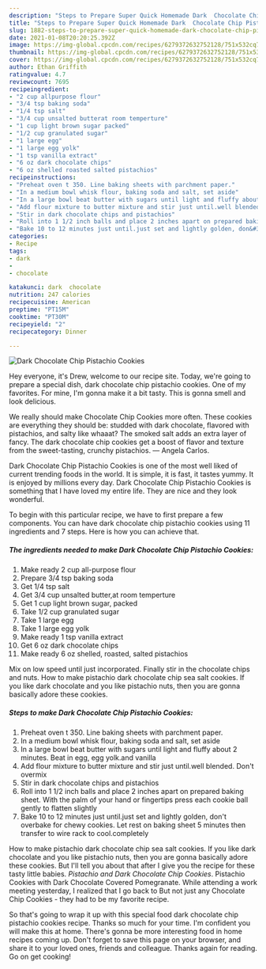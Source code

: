 ```yaml
---
description: "Steps to Prepare Super Quick Homemade Dark  Chocolate Chip Pistachio Cookies"
title: "Steps to Prepare Super Quick Homemade Dark  Chocolate Chip Pistachio Cookies"
slug: 1882-steps-to-prepare-super-quick-homemade-dark-chocolate-chip-pistachio-cookies
date: 2021-01-08T20:20:25.392Z
image: https://img-global.cpcdn.com/recipes/6279372632752128/751x532cq70/dark-chocolate-chip-pistachio-cookies-recipe-main-photo.jpg
thumbnail: https://img-global.cpcdn.com/recipes/6279372632752128/751x532cq70/dark-chocolate-chip-pistachio-cookies-recipe-main-photo.jpg
cover: https://img-global.cpcdn.com/recipes/6279372632752128/751x532cq70/dark-chocolate-chip-pistachio-cookies-recipe-main-photo.jpg
author: Ethan Griffith
ratingvalue: 4.7
reviewcount: 7695
recipeingredient:
- "2 cup allpurpose flour"
- "3/4 tsp baking soda"
- "1/4 tsp salt"
- "3/4 cup unsalted butterat room temperture"
- "1 cup light brown sugar packed"
- "1/2 cup granulated sugar"
- "1 large egg"
- "1 large egg yolk"
- "1 tsp vanilla extract"
- "6 oz dark chocolate chips"
- "6 oz shelled roasted salted pistachios"
recipeinstructions:
- "Preheat oven t 350. Line baking sheets with parchment paper."
- "In a medium bowl whisk flour, baking soda and salt, set aside"
- "In a large bowl beat butter with sugars until light and fluffy about 2 minutes. Beat in egg, egg yolk.and vanilla"
- "Add flour mixture to butter mixture and stir just until.well blended. Don&#39;t overmix"
- "Stir in dark chocolate chips and pistachios"
- "Roll into 1 1/2 inch balls and place 2 inches apart on prepared baking sheet. With the palm of your hand or fingertips press each cookie ball gently to flatten slightly"
- "Bake 10 to 12 minutes just until.just set and lightly golden, don&#39;t overbake for chewy cookies. Let rest on baking sheet 5  minutes then transfer to wire rack to cool.completely"
categories:
- Recipe
tags:
- dark
- 
- chocolate

katakunci: dark  chocolate 
nutrition: 247 calories
recipecuisine: American
preptime: "PT15M"
cooktime: "PT30M"
recipeyield: "2"
recipecategory: Dinner

---
```



![Dark  Chocolate Chip Pistachio Cookies](https://img-global.cpcdn.com/recipes/6279372632752128/751x532cq70/dark-chocolate-chip-pistachio-cookies-recipe-main-photo.jpg)

Hey everyone, it's Drew, welcome to our recipe site. Today, we're going to prepare a special dish, dark  chocolate chip pistachio cookies. One of my favorites. For mine, I'm gonna make it a bit tasty. This is gonna smell and look delicious.

We really should make Chocolate Chip Cookies more often. These cookies are everything they should be: studded with dark chocolate, flavored with pistachios, and salty like whaaat? The smoked salt adds an extra layer of fancy. The dark chocolate chip cookies get a boost of flavor and texture from the sweet-tasting, crunchy pistachios. — Angela Carlos.

Dark  Chocolate Chip Pistachio Cookies is one of the most well liked of current trending foods in the world. It is simple, it is fast, it tastes yummy. It is enjoyed by millions every day. Dark  Chocolate Chip Pistachio Cookies is something that I have loved my entire life. They are nice and they look wonderful.


To begin with this particular recipe, we have to first prepare a few components. You can have dark  chocolate chip pistachio cookies using 11 ingredients and 7 steps. Here is how you can achieve that.

<!--inarticleads1-->

##### The ingredients needed to make Dark  Chocolate Chip Pistachio Cookies:

1. Make ready 2 cup all-purpose flour
1. Prepare 3/4 tsp baking soda
1. Get 1/4 tsp salt
1. Get 3/4 cup unsalted butter,at room temperture
1. Get 1 cup light brown sugar, packed
1. Take 1/2 cup granulated sugar
1. Take 1 large egg
1. Take 1 large egg yolk
1. Make ready 1 tsp vanilla extract
1. Get 6 oz dark chocolate chips
1. Make ready 6 oz shelled, roasted, salted pistachios


Mix on low speed until just incorporated. Finally stir in the chocolate chips and nuts. How to make pistachio dark chocolate chip sea salt cookies. If you like dark chocolate and you like pistachio nuts, then you are gonna basically adore these cookies. 

<!--inarticleads2-->

##### Steps to make Dark  Chocolate Chip Pistachio Cookies:

1. Preheat oven t 350. Line baking sheets with parchment paper.
1. In a medium bowl whisk flour, baking soda and salt, set aside
1. In a large bowl beat butter with sugars until light and fluffy about 2 minutes. Beat in egg, egg yolk.and vanilla
1. Add flour mixture to butter mixture and stir just until.well blended. Don&#39;t overmix
1. Stir in dark chocolate chips and pistachios
1. Roll into 1 1/2 inch balls and place 2 inches apart on prepared baking sheet. With the palm of your hand or fingertips press each cookie ball gently to flatten slightly
1. Bake 10 to 12 minutes just until.just set and lightly golden, don&#39;t overbake for chewy cookies. Let rest on baking sheet 5  minutes then transfer to wire rack to cool.completely


How to make pistachio dark chocolate chip sea salt cookies. If you like dark chocolate and you like pistachio nuts, then you are gonna basically adore these cookies. But I&#39;ll tell you about that after I give you the recipe for these tasty little babies. *Pistachio and Dark Chocolate Chip Cookies*. Pistachio Cookies with Dark Chocolate Covered Pomegranate. While attending a work meeting yesterday, I realized that I go back to But not just any Chocolate Chip Cookies - they had to be my favorite recipe. 

So that's going to wrap it up with this special food dark  chocolate chip pistachio cookies recipe. Thanks so much for your time. I'm confident you will make this at home. There's gonna be more interesting food in home recipes coming up. Don't forget to save this page on your browser, and share it to your loved ones, friends and colleague. Thanks again for reading. Go on get cooking!
